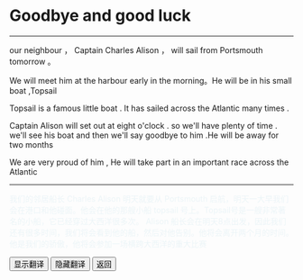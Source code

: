 # Goodbye  and good luck

------

our neighbour ， Captain Charles Alison ， will sail from Portsmouth tomorrow 。

We will meet him at the harbour early in the morning。He will be in his  small  boat ,Topsail 

Topsail is a famous  little boat . It has sailed  across the  Atlantic many times . 

Captain Alison will set out at eight o'clock . so we'll have plenty of time . we'll see his boat and then  we'll say goodbye to him .He will be away for two months 

We are very proud of him , He will take part in an important race across the Atlantic 



------

<div >
    <p id='a' style="color:lightblue;opacity:0.2">
        我们的邻居船长 Charles Alison 明天就要从 Portsmouth 启航，明天一大早我们会在港口和他碰面。他会在他的那艘小船 topsail 号上。Topsail号是一艘非常著名的小船，它已经穿过大西洋很多次。
        Alison 船长会在明天8点出发，因此我们还有很多时间，我们将会看到他的船，然后对他告别。他将会离开两个月的时间。他是我们的骄傲，他将会参加一场横跨大西洋的重大比赛
    </p>
    <button onclick="document.getElementById('a').style.opacity=1">显示翻译</button>
    <button onclick="document.getElementById('a').style.opacity=0">隐藏翻译</button>
    <button onclick="javascript:window.history.go(-1)">返回</button>
</div>



